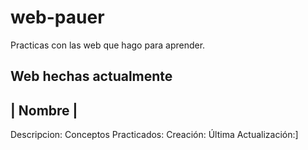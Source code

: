 # web-pauer
Practicas con las web que hago para aprender.
## Web hechas actualmente
 | Nombre |
 ----------
 Descripcion:
 Conceptos Practicados:
 Creación:
 Última Actualización:]

